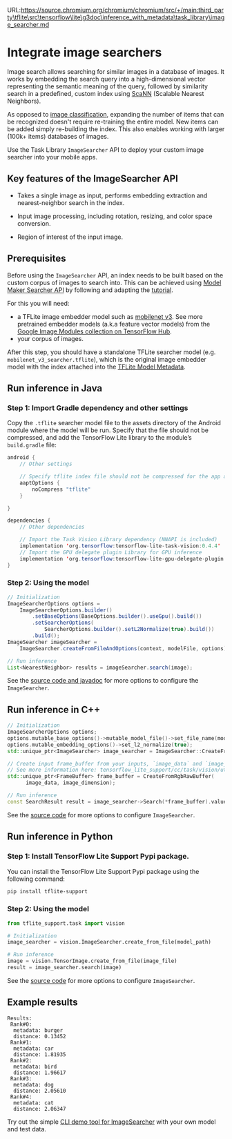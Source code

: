 URL:https://source.chromium.org/chromium/chromium/src/+/main:third_party\tflite\src\tensorflow\lite\g3doc\inference_with_metadata\task_library\image_searcher.md
# Integrate image searchers

Image search allows searching for similar images in a database of images. It
works by embedding the search query into a high-dimensional vector representing
the semantic meaning of the query, followed by similarity search in a
predefined, custom index using
[ScaNN](https://github.com/google-research/google-research/tree/master/scann)
(Scalable Nearest Neighbors).

As opposed to
[image classification](https://www.tensorflow.org/lite/inference_with_metadata/task_library/image_classifier),
expanding the number of items that can be recognized doesn't require re-training
the entire model. New items can be added simply re-building the index. This also
enables working with larger (100k+ items) databases of images.

Use the Task Library `ImageSearcher` API to deploy your custom image searcher
into your mobile apps.

## Key features of the ImageSearcher API

*   Takes a single image as input, performs embedding extraction and
    nearest-neighbor search in the index.

*   Input image processing, including rotation, resizing, and color space
    conversion.

*   Region of interest of the input image.

## Prerequisites

Before using the `ImageSearcher` API, an index needs to be built based on the
custom corpus of images to search into. This can be achieved using
[Model Maker Searcher API](https://www.tensorflow.org/lite/api_docs/python/tflite_model_maker/searcher)
by following and adapting the
[tutorial](https://www.tensorflow.org/lite/models/modify/model_maker/text_searcher).

For this you will need:

*   a TFLite image embedder model such as
    [mobilenet v3](https://tfhub.dev/google/lite-model/imagenet/mobilenet_v3_small_100_224/feature_vector/5/metadata/1).
    See more pretrained embedder models (a.k.a feature vector models) from the
    [Google Image Modules collection on TensorFlow Hub](https://tfhub.dev/google/collections/image/1).
*   your corpus of images.

After this step, you should have a standalone TFLite searcher model (e.g.
`mobilenet_v3_searcher.tflite`), which is the original image embedder model with
the index attached into the
[TFLite Model Metadata](https://www.tensorflow.org/lite/models/convert/metadata).

## Run inference in Java

### Step 1: Import Gradle dependency and other settings

Copy the `.tflite` searcher model file to the assets directory of the Android
module where the model will be run. Specify that the file should not be
compressed, and add the TensorFlow Lite library to the module’s `build.gradle`
file:

```java
android {
    // Other settings

    // Specify tflite index file should not be compressed for the app apk
    aaptOptions {
        noCompress "tflite"
    }

}

dependencies {
    // Other dependencies

    // Import the Task Vision Library dependency (NNAPI is included)
    implementation 'org.tensorflow:tensorflow-lite-task-vision:0.4.4'
    // Import the GPU delegate plugin Library for GPU inference
    implementation 'org.tensorflow:tensorflow-lite-gpu-delegate-plugin:0.4.4'
}
```

### Step 2: Using the model

```java
// Initialization
ImageSearcherOptions options =
    ImageSearcherOptions.builder()
        .setBaseOptions(BaseOptions.builder().useGpu().build())
        .setSearcherOptions(
            SearcherOptions.builder().setL2Normalize(true).build())
        .build();
ImageSearcher imageSearcher =
    ImageSearcher.createFromFileAndOptions(context, modelFile, options);

// Run inference
List<NearestNeighbor> results = imageSearcher.search(image);
```

See the
[source code and javadoc](https://github.com/tensorflow/tflite-support/blob/master/tensorflow_lite_support/java/src/java/org/tensorflow/lite/task/vision/searcher/ImageSearcher.java)
for more options to configure the `ImageSearcher`.

## Run inference in C++

```c++
// Initialization
ImageSearcherOptions options;
options.mutable_base_options()->mutable_model_file()->set_file_name(model_path);
options.mutable_embedding_options()->set_l2_normalize(true);
std::unique_ptr<ImageSearcher> image_searcher = ImageSearcher::CreateFromOptions(options).value();

// Create input frame_buffer from your inputs, `image_data` and `image_dimension`.
// See more information here: tensorflow_lite_support/cc/task/vision/utils/frame_buffer_common_utils.h
std::unique_ptr<FrameBuffer> frame_buffer = CreateFromRgbRawBuffer(
      image_data, image_dimension);

// Run inference
const SearchResult result = image_searcher->Search(*frame_buffer).value();
```

See the
[source code](https://github.com/tensorflow/tflite-support/blob/master/tensorflow_lite_support/cc/task/vision/image_searcher.h)
for more options to configure `ImageSearcher`.

## Run inference in Python

### Step 1: Install TensorFlow Lite Support Pypi package.

You can install the TensorFlow Lite Support Pypi package using the following
command:

```sh
pip install tflite-support
```

### Step 2: Using the model

```python
from tflite_support.task import vision

# Initialization
image_searcher = vision.ImageSearcher.create_from_file(model_path)

# Run inference
image = vision.TensorImage.create_from_file(image_file)
result = image_searcher.search(image)
```

See the
[source code](https://github.com/tensorflow/tflite-support/blob/master/tensorflow_lite_support/python/task/vision/image_searcher.py)
for more options to configure `ImageSearcher`.

## Example results

```
Results:
 Rank#0:
  metadata: burger
  distance: 0.13452
 Rank#1:
  metadata: car
  distance: 1.81935
 Rank#2:
  metadata: bird
  distance: 1.96617
 Rank#3:
  metadata: dog
  distance: 2.05610
 Rank#4:
  metadata: cat
  distance: 2.06347
```

Try out the simple
[CLI demo tool for ImageSearcher](https://github.com/tensorflow/tflite-support/tree/master/tensorflow_lite_support/examples/task/vision/desktop#imagesearcher)
with your own model and test data.
